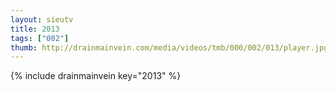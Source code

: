 ```yaml
--- 
layout: sieutv
title: 2013
tags: ["002"]
thumb: http://drainmainvein.com/media/videos/tmb/000/002/013/player.jpg
---
```

{% include drainmainvein key="2013" %} 
